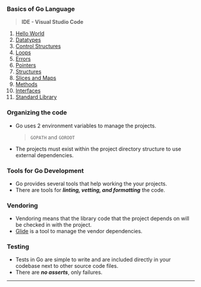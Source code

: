 ### Basics of Go Language

> **IDE - Visual Studio Code**

1. [Hello World](https://github.com/Harishankar-GitHub/Go/blob/main/Go%20basics%20from%20Oreilly%20-%20Philips/1%20Hello%20World/helloworld.go)
2. [Datatypes](https://github.com/Harishankar-GitHub/Go/tree/main/Go%20basics%20from%20Oreilly%20-%20Philips/2%20Datatypes)
3. [Control Structures](https://github.com/Harishankar-GitHub/Go/tree/main/Go%20basics%20from%20Oreilly%20-%20Philips/3%20Control%20Structures)
4. [Loops](https://github.com/Harishankar-GitHub/Go/tree/main/Go%20basics%20from%20Oreilly%20-%20Philips/4%20Loops)
5. [Errors](https://github.com/Harishankar-GitHub/Go/blob/main/Go%20basics%20from%20Oreilly%20-%20Philips/5%20Errors/errors.go)
6. [Pointers](https://github.com/Harishankar-GitHub/Go/blob/main/Go%20basics%20from%20Oreilly%20-%20Philips/6%20Pointers/pointers.go)
7. [Structures](https://github.com/Harishankar-GitHub/Go/blob/main/Go%20basics%20from%20Oreilly%20-%20Philips/7%20Structures/structures.go)
8. [Slices and Maps](https://github.com/Harishankar-GitHub/Go/tree/main/Go%20basics%20from%20Oreilly%20-%20Philips/8%20Slices%20and%20Maps)
9. [Methods](https://github.com/Harishankar-GitHub/Go/blob/main/Go%20basics%20from%20Oreilly%20-%20Philips/9%20Methods/methods.go)
10. [Interfaces](https://github.com/Harishankar-GitHub/Go/tree/main/Go%20basics%20from%20Oreilly%20-%20Philips/10%20Interfaces)
11. [Standard Library](https://github.com/Harishankar-GitHub/Go/tree/main/Go%20basics%20from%20Oreilly%20-%20Philips/11%20Standard%20Library)

### Organizing the code

- Go uses 2 environment variables to manage the projects.
	> `GOPATH` and `GOROOT`

- The projects must exist within the project directory structure to use external dependencies.

### Tools for Go Development

- Go provides several tools that help working the your projects.
- There are tools for ***linting, vetting, and formatting*** the code.

### Vendoring

- Vendoring means that the library code that the project depends on will be checked in with the project.
- [Glide](https://glide.readthedocs.io/en/latest/) is a tool to manage the vendor dependencies.

### Testing

- Tests in Go are simple to write and are included directly in your codebase next to other source code files.
- There are ***no asserts***, only failures.

---